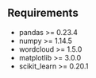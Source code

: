 ## Requirements
 - pandas >= 0.23.4
 - numpy >= 1.14.5
 - wordcloud >= 1.5.0
 - matplotlib >= 3.0.0
 - scikit_learn >= 0.20.1